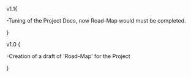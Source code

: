 v1.1{

-Tuning of the Project Docs, now Road-Map would must be completed.

}

v1.0 {

-Creation of a draft of 'Road-Map' for the Project 

}

